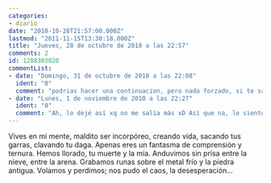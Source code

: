 ```yaml
---
categories:
- diario
date: "2010-10-28T21:57:00.000Z"
lastmod: "2011-11-15T13:30:18.000Z"
title: "Jueves, 28 de octubre de 2010 a las 22:57"
comments: 2
id: 1288303020
commentList:
- date: "Domingo, 31 de octubre de 2010 a las 22:08"
  ident: "0"
  comment: "podrias hacer una continuacion, pero nada forzado, si te sale, bien, y si no, no pasa nada"
- date: "Lunes, 1 de noviembre de 2010 a las 22:27"
  ident: "0"
  comment: "Ah, lo dejé así xq no me salía más xD Así que na, lo siento..."
---
```


Vives en mi mente, maldito ser incorpóreo, creando vida, sacando tus garras, clavando tu daga. Apenas eres un fantasma de comprensión y ternura. Hemos llorado, tu muerte y la mía. Anduvimos sin prisa entre la nieve, entre la arena. Grabamos runas sobre el metal frío y la piedra antigua. Volamos y perdimos; nos pudo el caos, la desesperación...